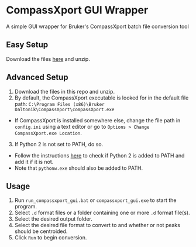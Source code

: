 # CompassXport GUI Wrapper

A simple GUI wrapper for Bruker's CompassXport batch file conversion tool

## Easy Setup
Download the files [here](https://github.com/gtluu/compassxport_gui/raw/master/exe/compassxport_gui.zip) and unzip.

## Advanced Setup
1. Download the files in this repo and unzip.
2. By default, the CompassXport executable is looked for in the default file path: ```C:\Program Files (x86)\Bruker Daltonik\CompassXport\compassXport.exe```
  - If CompassXport is installed somewhere else, change the file path in ```config.ini``` using a text editor or go to ```Options > Change CompassXport.exe Location```.
3. If Python 2 is not set to PATH, do so.
  - Follow the instructions [here](https://gtluu.github.io/blanka/documentation/installation/index.html) to check if Python 2 is added to PATH and add it if it is not.
  - Note that ```pythonw.exe``` should also be added to PATH.

## Usage
1. Run ```run_compassxport_gui.bat``` or ```compassxport_gui.exe``` to start the program.
2. Select ```.d``` format files or a folder containing one or more ```.d``` format file(s).
3. Select the desired output folder.
4. Select the desired file format to convert to and whether or not peaks should be centroided.
5. Click ```Run``` to begin conversion.
